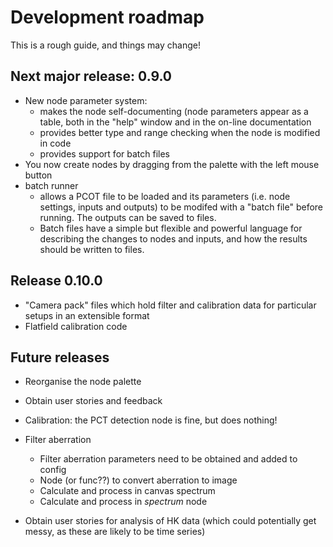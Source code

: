 # Development roadmap

This is a rough guide, and things may change!

## Next major release: 0.9.0

* New node parameter system:
    * makes the node self-documenting (node parameters appear as a table,
    both in the "help" window and in the on-line documentation
    * provides better type and range checking when the node is modified in code
    * provides support for batch files
* You now create nodes by dragging from the palette with the left mouse button
* batch runner
    * allows a PCOT file to be loaded and its parameters (i.e. node settings,
    inputs and outputs) to be modifed with a "batch file" before running. The
    outputs can be saved to files. 
    * Batch files have a simple but flexible and powerful language for
    describing the changes to nodes and inputs, and how the results should
    be written to files.
    
## Release 0.10.0

* "Camera pack" files which hold filter and calibration data for particular
setups in an extensible format
* Flatfield calibration code


## Future releases

* Reorganise the node palette
* Obtain user stories and feedback

* Calibration: the PCT detection node is fine, but does nothing!

* Filter aberration
    * Filter aberration parameters need to be obtained and added to config
    * Node (or func??) to convert aberration to image
    * Calculate and process in canvas spectrum
    * Calculate and process in *spectrum* node

* Obtain user stories for analysis of HK data (which could potentially
get messy, as these are likely to be time series)

